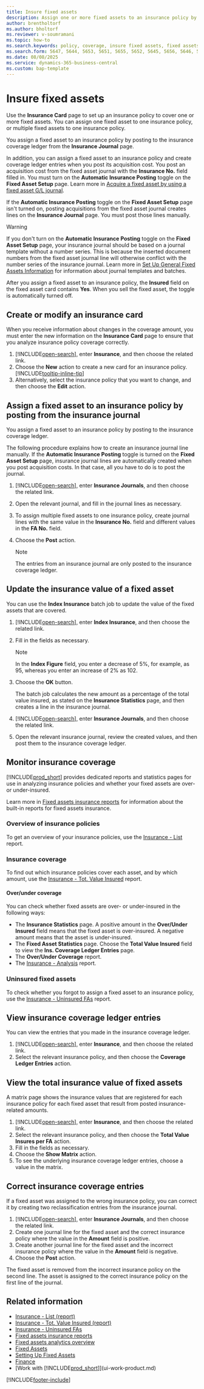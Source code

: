 ```yaml
---
title: Insure fixed assets
description: Assign one or more fixed assets to an insurance policy by posting to the insurance coverage ledger using the Insurance Journal page.
author: brentholtorf
ms.author: bholtorf
ms.reviewer: v-soumramani
ms.topic: how-to
ms.search.keywords: policy, coverage, insure fixed assets, fixed assets
ms.search.form: 5647, 5644, 5653, 5651, 5655, 5652, 5645, 5656, 5646, 5648, 9275
ms.date: 08/08/2025
ms.service: dynamics-365-business-central
ms.custom: bap-template
---
```


# Insure fixed assets

Use the **Insurance Card** page to set up an insurance policy to cover one or more fixed assets. You can assign one fixed asset to one insurance policy, or multiple fixed assets to one insurance policy.

You assign a fixed asset to an insurance policy by posting to the insurance coverage ledger from the **Insurance Journal** page.

In addition, you can assign a fixed asset to an insurance policy and create coverage ledger entries when you post its acquisition cost. You post an acquisition cost from the fixed asset journal with the **Insurance No.** field filled in. You must turn on the **Automatic Insurance Posting** toggle on the **Fixed Asset Setup** page. Learn more in [Acquire a fixed asset by using a fixed asset G/L journal](fa-how-acquire.md#acquire-a-fixed-asset-by-using-a-fixed-asset-gl-journal).

If the **Automatic Insurance Posting** toggle on the **Fixed Asset Setup** page isn't turned on, posting acquisitions from the fixed asset journal creates lines on the **Insurance Journal** page. You must post those lines manually.

> [!WARNING]  
> If you don't turn on the **Automatic Insurance Posting** toggle on the **Fixed Asset Setup** page, your insurance journal should be based on a journal template without a number series. This is because the inserted document numbers from the fixed asset journal line will otherwise conflict with the number series of the insurance journal. Learn more in [Set Up General Fixed Assets Information](fa-how-setup-general.md) for information about journal templates and batches.

After you assign a fixed asset to an insurance policy, the **Insured** field on the fixed asset card contains **Yes**. When you sell the fixed asset, the toggle is automatically turned off.

## Create or modify an insurance card

When you receive information about changes in the coverage amount, you must enter the new information on the **Insurance Card** page to ensure that you analyze insurance policy coverage correctly.  

1. [!INCLUDE[open-search](includes/open-search.md)], enter **Insurance**, and then choose the related link.
1. Choose the **New** action to create a new card for an insurance policy. [!INCLUDE[tooltip-inline-tip](includes/tooltip-inline-tip_md.md)]
1. Alternatively, select the insurance policy that you want to change, and then choose the **Edit** action.

## Assign a fixed asset to an insurance policy by posting from the insurance journal

You assign a fixed asset to an insurance policy by posting to the insurance coverage ledger.  

The following procedure explains how to create an insurance journal line manually. If the **Automatic Insurance Posting** toggle is turned on the **Fixed Asset Setup** page, insurance journal lines are automatically created when you post acquisition costs. In that case, all you have to do is to post the journal.  

1. [!INCLUDE[open-search](includes/open-search.md)], enter **Insurance Journals**, and then choose the related link.  
1. Open the relevant journal, and fill in the journal lines as necessary.  
1. To assign multiple fixed assets to one insurance policy, create journal lines with the same value in the **Insurance No.** field and different values in the **FA No.** field.  
1. Choose the **Post** action.  

   > [!NOTE]  
   > The entries from an insurance journal are only posted to the insurance coverage ledger.  

## Update the insurance value of a fixed asset

You can use the **Index Insurance** batch job to update the value of the fixed assets that are covered.  

1. [!INCLUDE[open-search](includes/open-search.md)], enter **Index Insurance**, and then choose the related link.
1. Fill in the fields as necessary.

   > [!NOTE]  
   > In the **Index Figure** field, you enter a decrease of 5%, for example, as 95, whereas you enter an increase of 2% as 102.  
1. Choose the **OK** button.  

   The batch job calculates the new amount as a percentage of the total value insured, as stated on the **Insurance Statistics** page, and then creates a line in the insurance journal.  
1. [!INCLUDE[open-search](includes/open-search.md)], enter **Insurance Journals**, and then choose the related link.  
1. Open the relevant insurance journal, review the created values, and then post them to the insurance coverage ledger.  

## Monitor insurance coverage

[!INCLUDE[prod_short](includes/prod_short.md)] provides dedicated reports and statistics pages for use in analyzing insurance policies and whether your fixed assets are over- or under-insured.  

Learn more in [Fixed assets insurance reports](fa-reports.md#fixed-assets-insurance-reports) for information about the built-in reports for fixed assets insurance.

### Overview of insurance policies

To get an overview of your insurance policies, use the [Insurance - List](reports/report-5621.md) report.

### Insurance coverage

To find out which insurance policies cover each asset, and by which amount, use the [Insurance - Tot. Value Insured](reports/report-5625.md) report.

#### Over/under coverage

You can check whether fixed assets are over- or under-insured in the following ways:  

* The **Insurance Statistics** page. A positive amount in the **Over/Under Insured** field means that the fixed asset is over-insured. A negative amount means that the asset is under-insured.  
* The **Fixed Asset Statistics** page. Choose the **Total Value Insured** field to view the **Ins. Coverage Ledger Entries** page.  
* The **Over/Under Coverage** report.  
* The [Insurance - Analysis](reports/report-5620.md) report.  

### Uninsured fixed assets

To check whether you forgot to assign a fixed asset to an insurance policy, use the [Insurance - Uninsured FAs](reports/report-5626.md) report.

## View insurance coverage ledger entries

You can view the entries that you made in the insurance coverage ledger.  

1. [!INCLUDE[open-search](includes/open-search.md)], enter **Insurance**, and then choose the related link.  
1. Select the relevant insurance policy, and then choose the **Coverage Ledger Entries** action.  

## View the total insurance value of fixed assets

A matrix page shows the insurance values that are registered for each insurance policy for each fixed asset that result from posted insurance-related amounts.  

1. [!INCLUDE[open-search](includes/open-search.md)], enter **Insurance**, and then choose the related link.  
1. Select the relevant insurance policy, and then choose the **Total Value Insures per FA** action.  
1. Fill in the fields as necessary.  
1. Choose the **Show Matrix** action.  
1. To see the underlying insurance coverage ledger entries, choose a value in the matrix.  

## Correct insurance coverage entries

If a fixed asset was assigned to the wrong insurance policy, you can correct it by creating two reclassification entries from the insurance journal.  

1. [!INCLUDE[open-search](includes/open-search.md)], enter **Insurance Journals**, and then choose the related link.  
1. Create one journal line for the fixed asset and the correct insurance policy where the value in the **Amount** field is positive.  
1. Create another journal line for the fixed asset and the incorrect insurance policy where the value in the **Amount** field is negative.  
1. Choose the **Post** action.  

The fixed asset is removed from the incorrect insurance policy on the second line. The asset is assigned to the correct insurance policy on the first line of the journal.  

## Related information

- [Insurance - List (report)](reports/report-5621.md)  
- [Insurance - Tot. Value Insured (report)](reports/report-5625.md)
- [Insurance - Uninsured FAs](reports/report-5626.md)
- [Fixed assets insurance reports](fa-reports.md#fixed-assets-insurance-reports)
- [Fixed assets analytics overview](fa-analytics-overview.md)
- [Fixed Assets](fa-manage.md)  
- [Setting Up Fixed Assets](fa-setup.md)  
- [Finance](finance.md)  
- [Work with [!INCLUDE[prod_short](includes/prod_short.md)]](ui-work-product.md)  

[!INCLUDE[footer-include](includes/footer-banner.md)]
